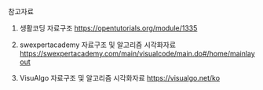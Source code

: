 참고자료
1. 생활코딩 자료구조
https://opentutorials.org/module/1335

2. swexpertacademy 자료구조 및 알고리즘 시각화자료
https://swexpertacademy.com/main/visualcode/main.do#/home/mainlayout

3. VisuAlgo 자료구조 및 알고리즘 시각화자료
https://visualgo.net/ko
